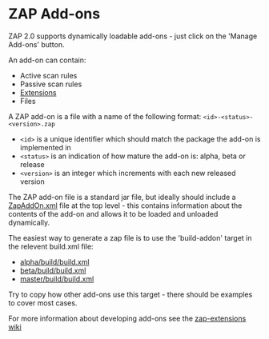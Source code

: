 # ZAP Add-ons

ZAP 2.0 supports dynamically loadable add-ons - just click on the 'Manage Add-ons' button.

An add-on can contain:
  * Active scan rules
  * Passive scan rules
  * [Extensions](ZapExtensions)
  * Files

A ZAP add-on is a file with a name of the following format: `<id>-<status>-<version>.zap`
  * `<id>` is a unique identifier which should match the package the add-on is implemented in
  * `<status>` is an indication of how mature the add-on is: alpha, beta or release
  * `<version>` is an integer which increments with each new released version

The ZAP add-on file is a standard jar file, but ideally should include a [ZapAddOn.xml](https://github.com/zaproxy/zap-extensions/tree/master/src/org/zaproxy/zap/extension/ZapAddOn.xml) file at the top level - this contains information about the contents of the add-on and allows it to be loaded and unloaded dynamically.

The easiest way to generate a zap file is to use the 'build-addon' target in the relevent build.xml file:
  * [alpha/build/build.xml](https://github.com/zaproxy/zap-extensions/tree/alpha/build/build.xml)
  * [beta/build/build.xml](https://github.com/zaproxy/zap-extensions/tree/beta/build/build.xml)
  * [master/build/build.xml](https://github.com/zaproxy/zap-extensions/tree/master/build/build.xml)

Try to copy how other add-ons use this target - there should be examples to cover most cases.

For more information about developing add-ons see the [zap-extensions wiki](https://github.com/zaproxy/zap-extensions/wiki/AddOnDevelopment)